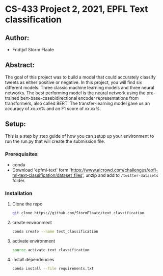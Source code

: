 # CS-433 Project 2, 2021, EPFL Text classification
## Author: 
- Fridtjof Storm Flaate

## Abstract:
The goal of this project was to build a model that could accurately classify tweets as either positive or negative. In this project, you will find six different models. Three classic machine learning models and three neural networks. The best performing model is the neural network using the pre-trained bert-base-casebidirectional encoder representations from transformers, also called BERT. The transfer-learning model gave us an accuracy of $xx.xx\%$ and an F1 score of $xx.xx\%$.


## Setup:
This is a step by step guide of how you can setup up your environment to run the run.py that will create the submission file.

### Prerequisites

* conda
* Download 'epfml-text' form 'https://www.aicrowd.com/challenges/epfl-ml-text-classification/dataset_files', unzip and add to `/twitter-datasets` folder.


### Installation
1. Clone the repo
   ```sh
   git clone https://github.com/StormFlaate/text_classification
   ```
2. create environment
   ```sh
   conda create --name text_classification
   ```
3. activate environment
   ```sh
   source activate text_classification
   ```
4. install dependencies
   ```sh
   conda install --file requirements.txt
   ```

